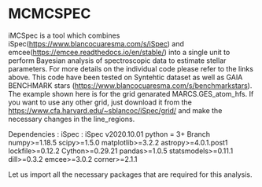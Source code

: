 # MCMCSPEC
iMCSpec is a tool which combines iSpec(https://www.blancocuaresma.com/s/iSpec) and emcee(https://emcee.readthedocs.io/en/stable/) into a single unit to perform Bayesian analysis of spectroscopic data to estimate stellar parameters. For more details on the individual code please refer to the links above. This code have been tested on Syntehtic dataset as well as GAIA BENCHMARK stars (https://www.blancocuaresma.com/s/benchmarkstars). The example shown here is for the grid genarated MARCS.GES_atom_hfs. If you want to use any other grid, just download it from the https://www.cfa.harvard.edu/~sblancoc/iSpec/grid/ and make the necessary changes in the line_regions.

Dependencies :
iSpec : iSpec v2020.10.01
python = 3+ Branch
numpy>=1.18.5
scipy>=1.5.0
matplotlib>=3.2.2
astropy>=4.0.1.post1
lockfile>=0.12.2
Cython>=0.29.21
pandas>=1.0.5
statsmodels>=0.11.1
dill>=0.3.2
emcee>=3.0.2
corner>=2.1.1

Let us import all the necessary packages that are required for this analysis. 
